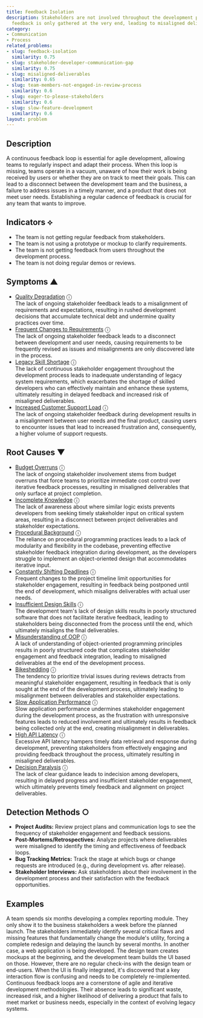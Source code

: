 ```yaml
---
title: Feedback Isolation
description: Stakeholders are not involved throughout the development process, and
  feedback is only gathered at the very end, leading to misaligned deliverables.
category:
- Communication
- Process
related_problems:
- slug: feedback-isolation
  similarity: 0.75
- slug: stakeholder-developer-communication-gap
  similarity: 0.75
- slug: misaligned-deliverables
  similarity: 0.65
- slug: team-members-not-engaged-in-review-process
  similarity: 0.6
- slug: eager-to-please-stakeholders
  similarity: 0.6
- slug: slow-feature-development
  similarity: 0.6
layout: problem
---
```


## Description
A continuous feedback loop is essential for agile development, allowing teams to regularly inspect and adapt their process. When this loop is missing, teams operate in a vacuum, unaware of how their work is being received by users or whether they are on track to meet their goals. This can lead to a disconnect between the development team and the business, a failure to address issues in a timely manner, and a product that does not meet user needs. Establishing a regular cadence of feedback is crucial for any team that wants to improve.

## Indicators ⟡
- The team is not getting regular feedback from stakeholders.
- The team is not using a prototype or mockup to clarify requirements.
- The team is not getting feedback from users throughout the development process.
- The team is not doing regular demos or reviews.

## Symptoms ▲
- [Quality Degradation](quality-degradation.md) <span class="info-tooltip" title="Confidence: 0.394, Strength: 0.691">ⓘ</span>
<br/>  The lack of ongoing stakeholder feedback leads to a misalignment of requirements and expectations, resulting in rushed development decisions that accumulate technical debt and undermine quality practices over time.
- [Frequent Changes to Requirements](frequent-changes-to-requirements.md) <span class="info-tooltip" title="Confidence: 0.389, Strength: 0.606">ⓘ</span>
<br/>  The lack of ongoing stakeholder feedback leads to a disconnect between development and user needs, causing requirements to be frequently revised as issues and misalignments are only discovered late in the process.
- [Legacy Skill Shortage](legacy-skill-shortage.md) <span class="info-tooltip" title="Confidence: 0.371, Strength: 0.661">ⓘ</span>
<br/>  The lack of continuous stakeholder engagement throughout the development process leads to inadequate understanding of legacy system requirements, which exacerbates the shortage of skilled developers who can effectively maintain and enhance these systems, ultimately resulting in delayed feedback and increased risk of misaligned deliverables.
- [Increased Customer Support Load](increased-customer-support-load.md) <span class="info-tooltip" title="Confidence: 0.364, Strength: 0.597">ⓘ</span>
<br/>  The lack of ongoing stakeholder feedback during development results in a misalignment between user needs and the final product, causing users to encounter issues that lead to increased frustration and, consequently, a higher volume of support requests.

## Root Causes ▼
- [Budget Overruns](budget-overruns.md) <span class="info-tooltip" title="Confidence: 0.409, Strength: 0.842">ⓘ</span>
<br/>  The lack of ongoing stakeholder involvement stems from budget overruns that force teams to prioritize immediate cost control over iterative feedback processes, resulting in misaligned deliverables that only surface at project completion.
- [Incomplete Knowledge](incomplete-knowledge.md) <span class="info-tooltip" title="Confidence: 0.390, Strength: 0.816">ⓘ</span>
<br/>  The lack of awareness about where similar logic exists prevents developers from seeking timely stakeholder input on critical system areas, resulting in a disconnect between project deliverables and stakeholder expectations.
- [Procedural Background](procedural-background.md) <span class="info-tooltip" title="Confidence: 0.389, Strength: 0.840">ⓘ</span>
<br/>  The reliance on procedural programming practices leads to a lack of modularity and flexibility in the codebase, preventing effective stakeholder feedback integration during development, as the developers struggle to implement an object-oriented design that accommodates iterative input.
- [Constantly Shifting Deadlines](constantly-shifting-deadlines.md) <span class="info-tooltip" title="Confidence: 0.371, Strength: 0.803">ⓘ</span>
<br/>  Frequent changes to the project timeline limit opportunities for stakeholder engagement, resulting in feedback being postponed until the end of development, which misaligns deliverables with actual user needs.
- [Insufficient Design Skills](insufficient-design-skills.md) <span class="info-tooltip" title="Confidence: 0.360, Strength: 0.818">ⓘ</span>
<br/>  The development team's lack of design skills results in poorly structured software that does not facilitate iterative feedback, leading to stakeholders being disconnected from the process until the end, which ultimately misaligns the final deliverables.
- [Misunderstanding of OOP](misunderstanding-of-oop.md) <span class="info-tooltip" title="Confidence: 0.357, Strength: 0.819">ⓘ</span>
<br/>  A lack of understanding of object-oriented programming principles results in poorly structured code that complicates stakeholder engagement and feedback integration, leading to misaligned deliverables at the end of the development process.
- [Bikeshedding](bikeshedding.md) <span class="info-tooltip" title="Confidence: 0.356, Strength: 0.768">ⓘ</span>
<br/>  The tendency to prioritize trivial issues during reviews detracts from meaningful stakeholder engagement, resulting in feedback that is only sought at the end of the development process, ultimately leading to misalignment between deliverables and stakeholder expectations.
- [Slow Application Performance](slow-application-performance.md) <span class="info-tooltip" title="Confidence: 0.320, Strength: 0.738">ⓘ</span>
<br/>  Slow application performance undermines stakeholder engagement during the development process, as the frustration with unresponsive features leads to reduced involvement and ultimately results in feedback being collected only at the end, creating misalignment in deliverables.
- [High API Latency](high-api-latency.md) <span class="info-tooltip" title="Confidence: 0.316, Strength: 0.767">ⓘ</span>
<br/>  Excessive API latency hampers timely data retrieval and response during development, preventing stakeholders from effectively engaging and providing feedback throughout the process, ultimately resulting in misaligned deliverables.
- [Decision Paralysis](decision-paralysis.md) <span class="info-tooltip" title="Confidence: 0.313, Strength: 0.739">ⓘ</span>
<br/>  The lack of clear guidance leads to indecision among developers, resulting in delayed progress and insufficient stakeholder engagement, which ultimately prevents timely feedback and alignment on project deliverables.

## Detection Methods ○

- **Project Audits:** Review project plans and communication logs to see the frequency of stakeholder engagement and feedback sessions.
- **Post-Mortems/Retrospectives:** Analyze projects where deliverables were misaligned to identify the timing and effectiveness of feedback loops.
- **Bug Tracking Metrics:** Track the stage at which bugs or change requests are introduced (e.g., during development vs. after release).
- **Stakeholder Interviews:** Ask stakeholders about their involvement in the development process and their satisfaction with the feedback opportunities.

## Examples
A team spends six months developing a complex reporting module. They only show it to the business stakeholders a week before the planned launch. The stakeholders immediately identify several critical flaws and missing features that fundamentally change the module's utility, forcing a complete redesign and delaying the launch by several months. In another case, a web application is being developed. The design team creates mockups at the beginning, and the development team builds the UI based on those. However, there are no regular check-ins with the design team or end-users. When the UI is finally integrated, it's discovered that a key interaction flow is confusing and needs to be completely re-implemented. Continuous feedback loops are a cornerstone of agile and iterative development methodologies. Their absence leads to significant waste, increased risk, and a higher likelihood of delivering a product that fails to meet market or business needs, especially in the context of evolving legacy systems.
